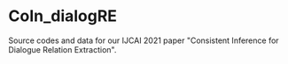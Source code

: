 # CoIn_dialogRE
Source codes and data for our IJCAI 2021 paper "Consistent Inference for Dialogue Relation Extraction".
